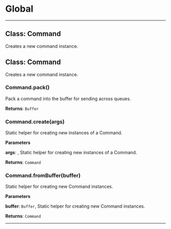 # Global





* * *

## Class: Command
Creates a new command instance.


## Class: Command
Creates a new command instance.

### Command.pack() 

Pack a command into the buffer for sending across queues.

**Returns**: `Buffer`

### Command.create(args) 

Static helper for creating new instances of a Command.

**Parameters**

**args**: , Static helper for creating new instances of a Command.

**Returns**: `Command`

### Command.fromBuffer(buffer) 

Static helper for creating new Command instances.

**Parameters**

**buffer**: `Buffer`, Static helper for creating new Command instances.

**Returns**: `Command`



* * *










